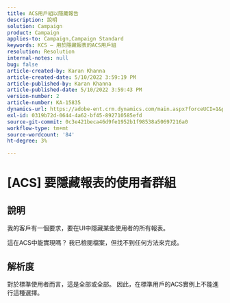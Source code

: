```yaml
---
title: ACS用戶組以隱藏報告
description: 說明
solution: Campaign
product: Campaign
applies-to: Campaign,Campaign Standard
keywords: KCS — 用於隱藏報表的ACS用戶組
resolution: Resolution
internal-notes: null
bug: false
article-created-by: Karan Khanna
article-created-date: 5/10/2022 3:59:19 PM
article-published-by: Karan Khanna
article-published-date: 5/10/2022 3:59:43 PM
version-number: 2
article-number: KA-15835
dynamics-url: https://adobe-ent.crm.dynamics.com/main.aspx?forceUCI=1&pagetype=entityrecord&etn=knowledgearticle&id=bc6b6624-7ad0-ec11-a7b5-00224809c556
exl-id: 0319b72d-0644-4a62-bf45-892710585efd
source-git-commit: 0c3e421beca46d9fe1952b1f98538a50697216a0
workflow-type: tm+mt
source-wordcount: '84'
ht-degree: 3%

---
```


# [ACS] 要隱藏報表的使用者群組

## 說明


我的客戶有一個要求，要在UI中隱藏某些使用者的所有報表。

這在ACS中能實現嗎？ 我已檢閱檔案，但找不到任何方法來完成。


## 解析度


對於標準使用者而言，這是全部或全部。 因此，在標準用戶的ACS實例上不能進行這種選擇。
